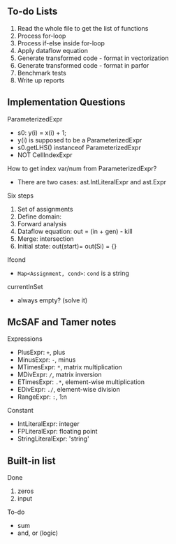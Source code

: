 ## To-do Lists

1. Read the whole file to get the list of functions
2. Process for-loop
3. Process if-else inside for-loop
4. Apply dataflow equation
5. Generate transformed code - format in vectorization
6. Generate transformed code - format in parfor
7. Benchmark tests
8. Write up reports

## Implementation Questions

ParameterizedExpr

- s0: y(i) = x(i) + 1;
- y(i) is supposed to be a ParameterizedExpr
- s0.getLHS() instanceof ParameterizedExpr
- NOT CellIndexExpr

How to get index var/num from ParameterizedExpr?

- There are two cases: ast.IntLiteralExpr and ast.Expr

Six steps

1. Set of assignments
2. Define domain:
3. Forward analysis
4. Dataflow equation: out = (in + gen) - kill
5. Merge: intersection
6. Initial state: out(start)= out(Si) = {}


Ifcond

- `Map<Assignment, cond>`: `cond` is a string
	
currentInSet

- always empty? (solve it)


## McSAF and Tamer notes

Expressions

- PlusExpr: `+`, plus
- MinusExpr: `-`, minus
- MTimesExpr: `*`, matrix multiplication
- MDivExpr: `/`, matrix inversion
- ETimesExpr: `.*`, element-wise multiplication
- EDivExpr: `./`, element-wise division
- RangeExpr: `:`, 1:n

Constant

- IntLiteralExpr: integer
- FPLiteralExpr: floating point
- StringLiteralExpr: 'string'


## Built-in list

Done

1. zeros
2. input


To-do

- sum
- and, or (logic)


